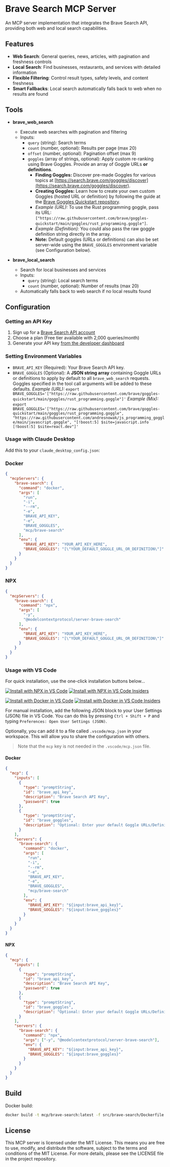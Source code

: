 # Brave Search MCP Server

An MCP server implementation that integrates the Brave Search API, providing both web and local search capabilities.

## Features

- **Web Search**: General queries, news, articles, with pagination and freshness controls
- **Local Search**: Find businesses, restaurants, and services with detailed information
- **Flexible Filtering**: Control result types, safety levels, and content freshness
- **Smart Fallbacks**: Local search automatically falls back to web when no results are found

## Tools

- **brave_web_search**

  - Execute web searches with pagination and filtering
  - Inputs:
    - `query` (string): Search terms
    - `count` (number, optional): Results per page (max 20)
    - `offset` (number, optional): Pagination offset (max 9)
    - `goggles` (array of strings, optional): Apply custom re-ranking using Brave Goggles. Provide an array of Goggle URLs **or definitions**.
        - **Finding Goggles:** Discover pre-made Goggles for various topics at [https://search.brave.com/goggles/discover](https://search.brave.com/goggles/discover).
        - **Creating Goggles:** Learn how to create your own custom Goggles (hosted URL or definition) by following the guide at the [Brave Goggles Quickstart repository](https://github.com/brave/goggles-quickstart).
        - *Example (URL):* To use the Rust programming goggle, pass its URL: `["https://raw.githubusercontent.com/brave/goggles-quickstart/main/goggles/rust_programming.goggle"]`.
        - *Example (Definition):* You could also pass the raw goggle definition string directly in the array.
        - **Note:** Default goggles (URLs or definitions) can also be set server-wide using the `BRAVE_GOGGLES` environment variable (see Configuration below).

- **brave_local_search**
  - Search for local businesses and services
  - Inputs:
    - `query` (string): Local search terms
    - `count` (number, optional): Number of results (max 20)
  - Automatically falls back to web search if no local results found

## Configuration

### Getting an API Key

1. Sign up for a [Brave Search API account](https://brave.com/search/api/)
2. Choose a plan (Free tier available with 2,000 queries/month)
3. Generate your API key [from the developer dashboard](https://api-dashboard.search.brave.com/app/keys)

### Setting Environment Variables

- `BRAVE_API_KEY` (Required): Your Brave Search API key.
- `BRAVE_GOGGLES` (Optional): A **JSON string array** containing Goggle URLs or definitions to apply by default to all `brave_web_search` requests. Goggles specified in the tool call arguments will be added to these defaults.
  *Example (URL):* `export BRAVE_GOGGLES='["https://raw.githubusercontent.com/brave/goggles-quickstart/main/goggles/rust_programming.goggle"]'`
  *Example (Mix):* `export BRAVE_GOGGLES='["https://raw.githubusercontent.com/brave/goggles-quickstart/main/goggles/rust_programming.goggle", "https://raw.githubusercontent.com/andresnowak/js_programming_goggle/main/javascript.goggle", "[!boost:5] $site=javascript.info [!boost:5] $site=react.dev"]'`

### Usage with Claude Desktop

Add this to your `claude_desktop_config.json`:

### Docker

```json
{
  "mcpServers": {
    "brave-search": {
      "command": "docker",
      "args": [
        "run",
        "-i",
        "--rm",
        "-e",
        "BRAVE_API_KEY",
        "-e",
        "BRAVE_GOGGLES",
        "mcp/brave-search"
      ],
      "env": {
        "BRAVE_API_KEY": "YOUR_API_KEY_HERE",
        "BRAVE_GOGGLES": "[\"YOUR_DEFAULT_GOGGLE_URL_OR_DEFINITION\"]"
      }
    }
  }
}
```

### NPX

```json
{
  "mcpServers": {
    "brave-search": {
      "command": "npx",
      "args": [
        "-y",
        "@modelcontextprotocol/server-brave-search"
      ],
      "env": {
        "BRAVE_API_KEY": "YOUR_API_KEY_HERE",
        "BRAVE_GOGGLES": "[\"YOUR_DEFAULT_GOGGLE_URL_OR_DEFINITION\"]"
      }
    }
  }
}
```

### Usage with VS Code

For quick installation, use the one-click installation buttons below...

[![Install with NPX in VS Code](https://img.shields.io/badge/VS_Code-NPM-0098FF?style=flat-square&logo=visualstudiocode&logoColor=white)](https://insiders.vscode.dev/redirect/mcp/install?name=brave&inputs=%5B%7B%22type%22%3A%22promptString%22%2C%22id%22%3A%22apiKey%22%2C%22description%22%3A%22Brave%20Search%20API%20Key%22%2C%22password%22%3Atrue%7D%2C%7B%22type%22%3A%22promptString%22%2C%22id%22%3A%22goggles%22%2C%22description%22%3A%22Optional%3A%20Enter%20your%20default%20Goggle%20URLs%2FDefinitions%22%7D%5D&config=%7B%22command%22%3A%22npx%22%2C%22args%22%3A%5B%22-y%22%2C%22%40modelcontextprotocol%2Fserver-brave-search%22%5D%2C%22env%22%3A%7B%22BRAVE_API_KEY%22%3A%22%24%7Binput%3Abrave_apiKey%7D%22%2C%22BRAVE_GOGGLES%22%3A%22%24%7Binput%3Abrave_goggles%7D%22%7D%7D) [![Install with NPX in VS Code Insiders](https://img.shields.io/badge/VS_Code_Insiders-NPM-24bfa5?style=flat-square&logo=visualstudiocode&logoColor=white)](https://insiders.vscode.dev/redirect/mcp/install?name=brave&inputs=%5B%7B%22type%22%3A%22promptString%22%2C%22id%22%3A%22apiKey%22%2C%22description%22%3A%22Brave%20Search%20API%20Key%22%2C%22password%22%3Atrue%7D%2C%7B%22type%22%3A%22promptString%22%2C%22id%22%3A%22goggles%22%2C%22description%22%3A%22Optional%3A%20Enter%20your%20default%20Goggle%20URLs%2FDefinitions%22%7D%5D&config=%7B%22command%22%3A%22npx%22%2C%22args%22%3A%5B%22-y%22%2C%22%40modelcontextprotocol%2Fserver-brave-search%22%5D%2C%22env%22%3A%7B%22BRAVE_API_KEY%22%3A%22%24%7Binput%3Abrave_apiKey%7D%22%2C%22BRAVE_GOGGLES%22%3A%22%24%7Binput%3Abrave_goggles%7D%22%7D%7D&quality=insiders)

[![Install with Docker in VS Code](https://img.shields.io/badge/VS_Code-Docker-0098FF?style=flat-square&logo=visualstudiocode&logoColor=white)](https://insiders.vscode.dev/redirect/mcp/install?name=brave&inputs=%5B%7B%22type%22%3A%22promptString%22%2C%22id%22%3A%22apiKey%22%2C%22description%22%3A%22Brave%20Search%20API%20Key%22%2C%22password%22%3Atrue%7D%2C%7B%22type%22%3A%22promptString%22%2C%22id%22%3A%22goggles%22%2C%22description%22%3A%22Optional%3A%20Enter%20your%20default%20Goggle%20URLs%2FDefinitions%22%7D%5D&config=%7B%22command%22%3A%22docker%22%2C%22args%22%3A%5B%22run%22%2C%22-i%22%2C%22--rm%22%2C%22-e%22%2C%22BRAVE_API_KEY%22%2C%22-e%22%2C%22BRAVE_GOGGLES%22%2C%22mcp%2Fbrave-search%22%5D%2C%22env%22%3A%7B%22BRAVE_API_KEY%22%3A%22%24%7Binput%3Abrave_apiKey%7D%22%2C%22BRAVE_GOGGLES%22%3A%22%24%7Binput%3Abrave_goggles%7D%22%7D%7D) [![Install with Docker in VS Code Insiders](https://img.shields.io/badge/VS_Code_Insiders-Docker-24bfa5?style=flat-square&logo=visualstudiocode&logoColor=white)](https://insiders.vscode.dev/redirect/mcp/install?name=brave&inputs=%5B%7B%22type%22%3A%22promptString%22%2C%22id%22%3A%22apiKey%22%2C%22description%22%3A%22Brave%20Search%20API%20Key%22%2C%22password%22%3Atrue%7D%2C%7B%22type%22%3A%22promptString%22%2C%22id%22%3A%22goggles%22%2C%22description%22%3A%22Optional%3A%20Enter%20your%20default%20Goggle%20URLs%2FDefinitions%22%7D%5D&config=%7B%22command%22%3A%22docker%22%2C%22args%22%3A%5B%22run%22%2C%22-i%22%2C%22--rm%22%2C%22-e%22%2C%22BRAVE_API_KEY%22%2C%22-e%22%2C%22BRAVE_GOGGLES%22%2C%22mcp%2Fbrave-search%22%5D%2C%22env%22%3A%7B%22BRAVE_API_KEY%22%3A%22%24%7Binput%3Abrave_apiKey%7D%22%2C%22BRAVE_GOGGLES%22%3A%22%24%7Binput%3Abrave_goggles%7D%22%7D%7D&quality=insiders)

For manual installation, add the following JSON block to your User Settings (JSON) file in VS Code. You can do this by pressing `Ctrl + Shift + P` and typing `Preferences: Open User Settings (JSON)`.

Optionally, you can add it to a file called `.vscode/mcp.json` in your workspace. This will allow you to share the configuration with others.

> Note that the `mcp` key is not needed in the `.vscode/mcp.json` file.

#### Docker

```json
{
  "mcp": {
    "inputs": [
      {
        "type": "promptString",
        "id": "brave_api_key",
        "description": "Brave Search API Key",
        "password": true
      },
      {
        "type": "promptString",
        "id": "brave_goggles",
        "description": "Optional: Enter your default Goggle URLs/Definitions"
      }
    ],
    "servers": {
      "brave-search": {
        "command": "docker",
        "args": [
          "run",
          "-i",
          "--rm",
          "-e",
          "BRAVE_API_KEY",
          "-e",
          "BRAVE_GOGGLES",
          "mcp/brave-search"
        ],
        "env": {
          "BRAVE_API_KEY": "${input:brave_api_key}",
          "BRAVE_GOGGLES": "${input:brave_goggles}"
        }
      }
    }
  }
}
```

#### NPX

```json
{
  "mcp": {
    "inputs": [
      {
        "type": "promptString",
        "id": "brave_api_key",
        "description": "Brave Search API Key",
        "password": true
      },
      {
        "type": "promptString",
        "id": "brave_goggles",
        "description": "Optional: Enter your default Goggle URLs/Definitions"
      }
    ],
    "servers": {
      "brave-search": {
        "command": "npx",
        "args": ["-y", "@modelcontextprotocol/server-brave-search"],
        "env": {
          "BRAVE_API_KEY": "${input:brave_api_key}",
          "BRAVE_GOGGLES": "${input:brave_goggles}"
        }
      }
    }
  }
}
```

## Build

Docker build:

```bash
docker build -t mcp/brave-search:latest -f src/brave-search/Dockerfile .
```

## License

This MCP server is licensed under the MIT License. This means you are free to use, modify, and distribute the software, subject to the terms and conditions of the MIT License. For more details, please see the LICENSE file in the project repository.
